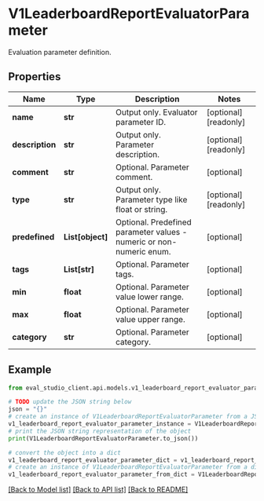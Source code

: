 # V1LeaderboardReportEvaluatorParameter

Evaluation parameter definition.

## Properties

Name | Type | Description | Notes
------------ | ------------- | ------------- | -------------
**name** | **str** | Output only. Evaluator parameter ID. | [optional] [readonly] 
**description** | **str** | Output only. Parameter description. | [optional] [readonly] 
**comment** | **str** | Optional. Parameter comment. | [optional] 
**type** | **str** | Output only. Parameter type like float or string. | [optional] [readonly] 
**predefined** | **List[object]** | Optional. Predefined parameter values - numeric or non-numeric enum. | [optional] 
**tags** | **List[str]** | Optional. Parameter tags. | [optional] 
**min** | **float** | Optional. Parameter value lower range. | [optional] 
**max** | **float** | Optional. Parameter value upper range. | [optional] 
**category** | **str** | Optional. Parameter category. | [optional] 

## Example

```python
from eval_studio_client.api.models.v1_leaderboard_report_evaluator_parameter import V1LeaderboardReportEvaluatorParameter

# TODO update the JSON string below
json = "{}"
# create an instance of V1LeaderboardReportEvaluatorParameter from a JSON string
v1_leaderboard_report_evaluator_parameter_instance = V1LeaderboardReportEvaluatorParameter.from_json(json)
# print the JSON string representation of the object
print(V1LeaderboardReportEvaluatorParameter.to_json())

# convert the object into a dict
v1_leaderboard_report_evaluator_parameter_dict = v1_leaderboard_report_evaluator_parameter_instance.to_dict()
# create an instance of V1LeaderboardReportEvaluatorParameter from a dict
v1_leaderboard_report_evaluator_parameter_from_dict = V1LeaderboardReportEvaluatorParameter.from_dict(v1_leaderboard_report_evaluator_parameter_dict)
```
[[Back to Model list]](../README.md#documentation-for-models) [[Back to API list]](../README.md#documentation-for-api-endpoints) [[Back to README]](../README.md)


